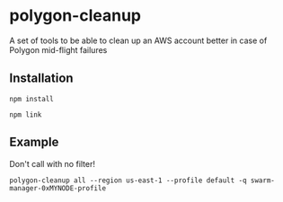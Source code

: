 # polygon-cleanup
A set of tools to be able to clean up an AWS account better in case of Polygon mid-flight failures

## Installation
```npm install```

```npm link```

## Example
Don't call with no filter!

```polygon-cleanup all --region us-east-1 --profile default -q swarm-manager-0xMYNODE-profile```
